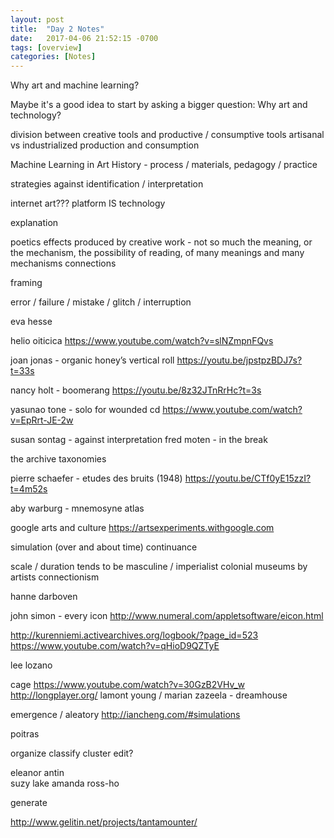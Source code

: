```yaml
---
layout: post
title:  "Day 2 Notes"
date:   2017-04-06 21:52:15 -0700
tags: [overview]
categories: [Notes]
---
```


Why art and machine learning?

Maybe it's a good idea to start by asking a bigger question: Why art and technology? 

division between creative tools and productive / consumptive tools
artisanal vs industrialized production and consumption



Machine Learning in Art History - process / materials, pedagogy / practice

strategies against identification / interpretation

internet art???
	platform IS technology

explanation

poetics
	effects produced by creative work - not so much the meaning, or the mechanism, the possibility of reading, of many meanings and many mechanisms
	connections

framing

error / failure / mistake / glitch / interruption

eva hesse

helio oiticica
https://www.youtube.com/watch?v=slNZmpnFQvs

joan jonas - organic honey’s vertical roll
https://youtu.be/jpstpzBDJ7s?t=33s

nancy holt - boomerang
https://youtu.be/8z32JTnRrHc?t=3s

yasunao tone - solo for wounded cd
https://www.youtube.com/watch?v=EpRrt-JE-2w

susan sontag - against interpretation
fred moten - in the break




the archive
taxonomies

pierre schaefer - etudes des bruits (1948)
https://youtu.be/CTf0yE15zzI?t=4m52s

aby warburg - mnemosyne atlas

google arts and culture
https://artsexperiments.withgoogle.com

simulation (over and about time)
continuance

scale / duration
	tends to be masculine / imperialist  colonial
	museums by artists
	connectionism

hanne darboven

john simon - every icon
http://www.numeral.com/appletsoftware/eicon.html

http://kurenniemi.activearchives.org/logbook/?page_id=523
https://www.youtube.com/watch?v=qHioD9QZTyE

lee lozano

cage
https://www.youtube.com/watch?v=30GzB2VHv_w
http://longplayer.org/
lamont young / marian zazeela - dreamhouse

emergence / aleatory
http://iancheng.com/#simulations


poitras

organize
classify
cluster
edit?

eleanor antin	
suzy lake
amanda ross-ho


generate
	
http://www.gelitin.net/projects/tantamounter/
